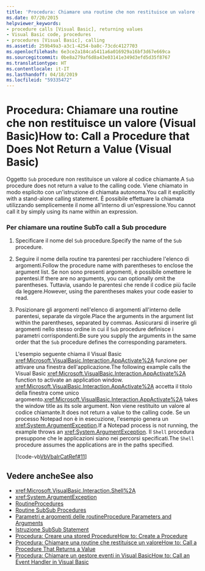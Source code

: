 ```yaml
---
title: 'Procedura: Chiamare una routine che non restituisce un valore (Visual Basic)'
ms.date: 07/20/2015
helpviewer_keywords:
- procedure calls [Visual Basic], returning values
- Visual Basic code, procedures
- procedures [Visual Basic], calling
ms.assetid: 259b49a3-a3c1-4254-ba8c-73cdc4127703
ms.openlocfilehash: 6e3ce2a184ca5411a6a016929a16bf3d67e669ca
ms.sourcegitcommit: 0be8a279af6d8a43e03141e349d3efd5d35f8767
ms.translationtype: HT
ms.contentlocale: it-IT
ms.lasthandoff: 04/18/2019
ms.locfileid: "59335472"
---
```

# <a name="how-to-call-a-procedure-that-does-not-return-a-value-visual-basic"></a><span data-ttu-id="a03d6-102">Procedura: Chiamare una routine che non restituisce un valore (Visual Basic)</span><span class="sxs-lookup"><span data-stu-id="a03d6-102">How to: Call a Procedure that Does Not Return a Value (Visual Basic)</span></span>
<span data-ttu-id="a03d6-103">Oggetto `Sub` procedure non restituisce un valore al codice chiamante.</span><span class="sxs-lookup"><span data-stu-id="a03d6-103">A `Sub` procedure does not return a value to the calling code.</span></span> <span data-ttu-id="a03d6-104">Viene chiamato in modo esplicito con un'istruzione di chiamata autonoma.</span><span class="sxs-lookup"><span data-stu-id="a03d6-104">You call it explicitly with a stand-alone calling statement.</span></span> <span data-ttu-id="a03d6-105">È possibile effettuare la chiamata utilizzando semplicemente il nome all'interno di un'espressione.</span><span class="sxs-lookup"><span data-stu-id="a03d6-105">You cannot call it by simply using its name within an expression.</span></span>  
  
### <a name="to-call-a-sub-procedure"></a><span data-ttu-id="a03d6-106">Per chiamare una routine Sub</span><span class="sxs-lookup"><span data-stu-id="a03d6-106">To call a Sub procedure</span></span>  
  
1. <span data-ttu-id="a03d6-107">Specificare il nome del `Sub` procedure.</span><span class="sxs-lookup"><span data-stu-id="a03d6-107">Specify the name of the `Sub` procedure.</span></span>  
  
2. <span data-ttu-id="a03d6-108">Seguire il nome della routine tra parentesi per racchiudere l'elenco di argomenti.</span><span class="sxs-lookup"><span data-stu-id="a03d6-108">Follow the procedure name with parentheses to enclose the argument list.</span></span> <span data-ttu-id="a03d6-109">Se non sono presenti argomenti, è possibile omettere le parentesi.</span><span class="sxs-lookup"><span data-stu-id="a03d6-109">If there are no arguments, you can optionally omit the parentheses.</span></span> <span data-ttu-id="a03d6-110">Tuttavia, usando le parentesi che rende il codice più facile da leggere.</span><span class="sxs-lookup"><span data-stu-id="a03d6-110">However, using the parentheses makes your code easier to read.</span></span>  
  
3. <span data-ttu-id="a03d6-111">Posizionare gli argomenti nell'elenco di argomenti all'interno delle parentesi, separate da virgole.</span><span class="sxs-lookup"><span data-stu-id="a03d6-111">Place the arguments in the argument list within the parentheses, separated by commas.</span></span> <span data-ttu-id="a03d6-112">Assicurarsi di inserire gli argomenti nello stesso ordine in cui il `Sub` procedure definisce i parametri corrispondenti.</span><span class="sxs-lookup"><span data-stu-id="a03d6-112">Be sure you supply the arguments in the same order that the `Sub` procedure defines the corresponding parameters.</span></span>  
  
     <span data-ttu-id="a03d6-113">L'esempio seguente chiama il Visual Basic <xref:Microsoft.VisualBasic.Interaction.AppActivate%2A> funzione per attivare una finestra dell'applicazione.</span><span class="sxs-lookup"><span data-stu-id="a03d6-113">The following example calls the Visual Basic <xref:Microsoft.VisualBasic.Interaction.AppActivate%2A> function to activate an application window.</span></span> <span data-ttu-id="a03d6-114"><xref:Microsoft.VisualBasic.Interaction.AppActivate%2A> accetta il titolo della finestra come unico argomento.</span><span class="sxs-lookup"><span data-stu-id="a03d6-114"><xref:Microsoft.VisualBasic.Interaction.AppActivate%2A> takes the window title as its sole argument.</span></span> <span data-ttu-id="a03d6-115">Non viene restituito un valore al codice chiamante.</span><span class="sxs-lookup"><span data-stu-id="a03d6-115">It does not return a value to the calling code.</span></span> <span data-ttu-id="a03d6-116">Se un processo Notepad non è in esecuzione, l'esempio genera un <xref:System.ArgumentException>.</span><span class="sxs-lookup"><span data-stu-id="a03d6-116">If a Notepad process is not running, the example throws an <xref:System.ArgumentException>.</span></span> <span data-ttu-id="a03d6-117">Il `Shell` procedura presuppone che le applicazioni siano nei percorsi specificati.</span><span class="sxs-lookup"><span data-stu-id="a03d6-117">The `Shell` procedure assumes the applications are in the paths specified.</span></span>  
  
     [!code-vb[VbVbalrCatRef#11](~/samples/snippets/visualbasic/VS_Snippets_VBCSharp/VbVbalrCatRef/VB/Class1.vb#11)]  
  
## <a name="see-also"></a><span data-ttu-id="a03d6-118">Vedere anche</span><span class="sxs-lookup"><span data-stu-id="a03d6-118">See also</span></span>

- <xref:Microsoft.VisualBasic.Interaction.Shell%2A>
- <xref:System.ArgumentException>
- [<span data-ttu-id="a03d6-119">Routine</span><span class="sxs-lookup"><span data-stu-id="a03d6-119">Procedures</span></span>](./index.md)
- [<span data-ttu-id="a03d6-120">Routine Sub</span><span class="sxs-lookup"><span data-stu-id="a03d6-120">Sub Procedures</span></span>](./sub-procedures.md)
- [<span data-ttu-id="a03d6-121">Parametri e argomenti delle routine</span><span class="sxs-lookup"><span data-stu-id="a03d6-121">Procedure Parameters and Arguments</span></span>](./procedure-parameters-and-arguments.md)
- [<span data-ttu-id="a03d6-122">Istruzione Sub</span><span class="sxs-lookup"><span data-stu-id="a03d6-122">Sub Statement</span></span>](../../../../visual-basic/language-reference/statements/sub-statement.md)
- [<span data-ttu-id="a03d6-123">Procedura: Creare una stored Procedure</span><span class="sxs-lookup"><span data-stu-id="a03d6-123">How to: Create a Procedure</span></span>](./how-to-create-a-procedure.md)
- [<span data-ttu-id="a03d6-124">Procedura: Chiamare una routine che restituisce un valore</span><span class="sxs-lookup"><span data-stu-id="a03d6-124">How to: Call a Procedure That Returns a Value</span></span>](./how-to-call-a-procedure-that-returns-a-value.md)
- [<span data-ttu-id="a03d6-125">Procedura: Chiamare un gestore eventi in Visual Basic</span><span class="sxs-lookup"><span data-stu-id="a03d6-125">How to: Call an Event Handler in Visual Basic</span></span>](./how-to-call-an-event-handler.md)
